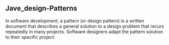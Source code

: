 ## Jave_design-Patterns
 In software development, a pattern (or design pattern) is a written document that describes a general solution to a design problem that recurs repeatedly in many projects. Software designers adapt the pattern solution to their specific project.
 
